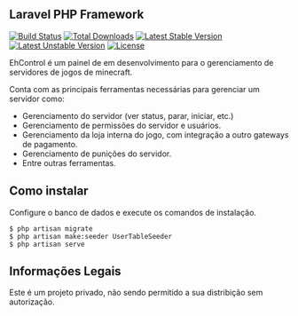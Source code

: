 ## Laravel PHP Framework

[![Build Status](https://travis-ci.org/laravel/framework.svg)](https://travis-ci.org/laravel/framework)
[![Total Downloads](https://poser.pugx.org/laravel/framework/d/total.svg)](https://packagist.org/packages/laravel/framework)
[![Latest Stable Version](https://poser.pugx.org/laravel/framework/v/stable.svg)](https://packagist.org/packages/laravel/framework)
[![Latest Unstable Version](https://poser.pugx.org/laravel/framework/v/unstable.svg)](https://packagist.org/packages/laravel/framework)
[![License](https://poser.pugx.org/laravel/framework/license.svg)](https://packagist.org/packages/laravel/framework)

EhControl é um painel de em desenvolvimento para o gerenciamento de servidores de jogos de minecraft.

Conta com as principais ferramentas necessárias para gerenciar um servidor como:

* Gerenciamento do servidor (ver status, parar, iniciar, etc.)
* Gerenciamento de permissões do servidor e usuários.
* Gerenciamento da loja interna do jogo, com integração a outro gateways de pagamento.
* Gerenciamento de punições do servidor.
* Entre outras ferramentas.


## Como instalar

Configure o banco de dados e execute os comandos de instalação.

    $ php artisan migrate
    $ php artisan make:seeder UserTableSeeder
    $ php artisan serve


## Informações Legais

Este é um projeto privado, não sendo permitido a sua distribição sem autorização.

